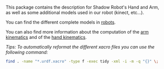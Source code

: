 This package contains the description for Shadow Robot's Hand and Arm, as well as some additional models used in our robot (kinect, etc...).

You can find the different complete models in [robots](robots).

You can also find more information about the computation of the [arm kinematics](doc/ArmInertia.md) and of the [hand kinematics](doc/HandInertia.md).


*Tips: To automatically reformat the different xacro files you can use the following command:*

```bash
find . -name "*.urdf.xacro" -type f -exec tidy -xml -i -m -q "{}" \;
```

<script src="https://embed.github.com/view/3d/skalnik/secret-bear-clip/master/stl/clip.stl"></script>
